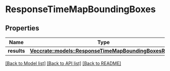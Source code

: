 # ResponseTimeMapBoundingBoxes

## Properties

Name | Type | Description | Notes
------------ | ------------- | ------------- | -------------
**results** | [**Vec<crate::models::ResponseTimeMapBoundingBoxesResult>**](ResponseTimeMapBoundingBoxesResult.md) |  | 

[[Back to Model list]](../README.md#documentation-for-models) [[Back to API list]](../README.md#documentation-for-api-endpoints) [[Back to README]](../README.md)


